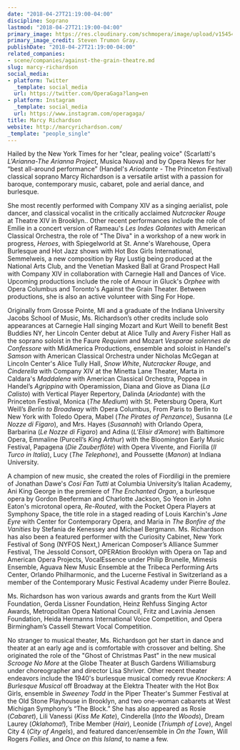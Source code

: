 ```yaml
---
date: "2018-04-27T21:19:00-04:00"
discipline: Soprano
lastmod: "2018-04-27T21:19:00-04:00"
primary_image: https://res.cloudinary.com/schmopera/image/upload/v1545409169/media/webhook-uploads/1524878328716/IMG_8374.jpeg.jpeg
primary_image_credit: Steven Trumon Gray.
publishDate: "2018-04-27T21:19:00-04:00"
related_companies:
- scene/companies/against-the-grain-theatre.md
slug: marcy-richardson
social_media:
- platform: Twitter
  _template: social_media
  url: https://twitter.com/OperaGaga?lang=en
- platform: Instagram
  _template: social_media
  url: https://www.instagram.com/operagaga/
title: Marcy Richardson
website: http://marcyrichardson.com/
_template: "people_single"
---
```


Hailed by the New York Times for her "clear, pealing voice" (Scarlatti's *L'Arianna-The Arianna Project*, Musica Nuova) and by Opera News for her “best all-around performance” (Handel's *Ariodante* - The Princeton Festival) classical soprano Marcy Richardson is a versatile artist with a passion for baroque, contemporary music, cabaret, pole and aerial dance, and burlesque.

She most recently performed with Company XIV as a singing aerialist, pole dancer, and classical vocalist in the critically acclaimed *Nutcracker Rouge* at Theatre XIV in Brooklyn.. Other recent performances include the role of Emilie in a concert version of Rameau's *Les Indes Galantes* with American Classical Orchestra, the role of "The Diva" in a workshop of a new work in progress, *Heroes*, with Spiegelworld at St. Anne's Warehouse, Opera Burlesque and Hot Jazz shows with Hot Box Girls International, Semmelweis, a new composition by Ray Lustig being produced at the National Arts Club, and the Venetian Masked Ball at Grand Prospect Hall with Company XIV in collaboration with Carnegie Hall and Dances of Vice.  Upcoming productions include the role of Amour in Gluck's *Orphee* with Opera Columbus and Toronto's Against the Grain Theater. Between productions, she is also an active volunteer with Sing For Hope.  

Originally from Grosse Pointe, MI and a graduate of the Indiana University Jacobs School of Music, Ms. Richardson’s other credits include solo appearances at Carnegie Hall singing Mozart and Kurt Weill to benefit Best Buddies NY, her Lincoln Center debut at Alice Tully and Avery Fisher Hall as the soprano soloist in the Faure *Requiem* and Mozart *Vesparae solennes de Confessore* with MidAmerica Productions, ensemble and soloist in Handel's *Samson* with American Classical Orchestra under Nicholas McGegan at Lincoln Center's Alice Tully Hall, *Snow White*, *Nutcracker Rouge*, and *Cinderella* with Company XIV at the Minetta Lane Theater, Marta in Caldara's *Maddalena* with American Classical Orchestra, Poppea in Handel’s *Agrippina* with Operamission, Diana and Giove as Diana (*La Calisto*) with Vertical Player Repertory, Dalinda (*Ariodante*) with the Princeton Festival, Monica (*The Medium*) with St. Petersburg Opera, Kurt Weill’s *Berlin to Broadway* with Opera Columbus, From Paris to Berlin to New York with Toledo Opera, Mabel (*The Pirates of Penzance*), Susanna (*Le Nozze di Figaro*), and Mrs. Hayes (*Susannah*) with Orlando Opera, Barbarina (*Le Nozze di Figaro*) and Adina (*L’Elisir d’Amore*) with Baltimore Opera, Emmaline (Purcell’s *King Arthur*) with the Bloomington Early Music Festival, Papagena (*Die Zauberflöte*) with Opera Vivente, and Fiorilla (*Il Turco in Italia*), Lucy (*The Telephone*), and Poussette (*Manon*) at Indiana University.

A champion of new music, she created the roles of Fiordiligi in the premiere of Jonathan Dawe's *Cosi Fan Tutti* at Columbia University’s Italian Academy, Ani King George in the premiere of *The Enchanted Organ*, a burlesque opera by Gordon Beeferman and Charlotte Jackson, So Yeon in John Eaton's microtonal opera, *Re-Routed*, with the Pocket Opera Players at Symphony Space, the title role in a staged reading of Louis Karchin's *Jane Eyre* with Center for Contemporary Opera, and Maria in *The Bonfire of the Vanities* by Stefania de Kenessey and Michael Bergmann. Ms. Richardson has also been a featured performer with the Curiosity Cabinet,  New York Festival of Song (NYFOS Next,) American Composer’s Alliance Summer Festival, The Jessold Consort, OPERAtion Brooklyn with Opera on Tap and American Opera Projects, VocalEssence under Philip Brunelle, Mimesis Ensemble, Aguava New Music Ensemble at the Tribeca Performing Arts Center, Orlando Philharmonic, and the Lucerne Festival in Switzerland as a member of the Contemporary Music Festival Academy under Pierre Boulez.

Ms. Richardson has won various awards and grants from the Kurt Weill Foundation, Gerda Lissner Foundation, Heinz Rehfuss Singing Actor Awards, Metropolitan Opera National Council, Fritz and Lavinia Jensen Foundation, Heida Hermanns International Voice Competition, and Opera Birmingham’s Cassell Stewart Vocal Competition.

No stranger to musical theater, Ms. Richardson got her start in dance and theater at an early age and is comfortable with crossover and belting. She originated the role of the "Ghost of Christmas Past" in the new musical *Scrooge No More* at the Globe Theater at Busch Gardens Williamsburg under choreographer and director Lisa Shriver. Other recent theater endeavors include the 1940's burlesque musical comedy revue *Knockers: A Burlesque Musical* off Broadway at the Elektra Theater with the Hot Box Girls, ensemble in *Sweeney Todd* in the Piper Theater's Summer Festival at the Old Stone Playhouse in Brooklyn, and two one-woman cabarets at West Michigan Symphony’s “The Block.” She has also appeared as Rosie (*Cabaret*), Lili Vanessi (*Kiss Me Kate*), Cinderella (*Into the Woods*), Dream Laurey (*Oklahoma!*), Tribe Member (*Hair*), Leonide (*Triumph of Love*), Angel City 4 (*City of Angels*), and featured dancer/ensemble in *On the Town*, Will Rogers *Follies*, and *Once on this Island*, to name a few.

